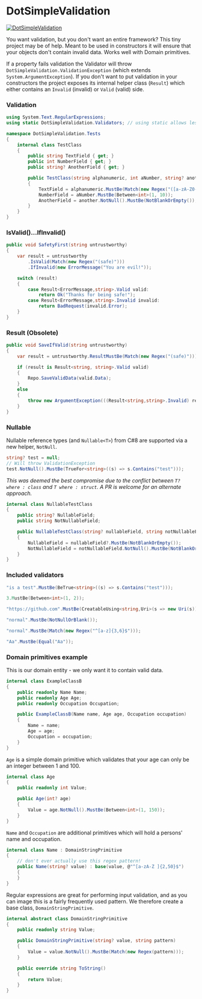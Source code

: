 # DotSimpleValidation

[![DotSimpleValidation](https://img.shields.io/nuget/v/DotSimpleValidation )](https://www.nuget.org/packages/DotSimpleValidation/)

You want validation, but you don't want an entire framework? This tiny project may be of help.
Meant to be used in constructors it will ensure that your objects don't contain invalid data. 
Works well with Domain primitives.

If a property fails validation the Validator will throw `DotSimpleValidation.ValidationException` (which extends `System.ArgumentException`). If you don't want to put validation in your constructors the project exposes its internal helper class (`Result`) which either contains an `Invalid` (invalid) or `Valid` (valid) side. 

### Validation

```C#
using System.Text.RegularExpressions;
using static DotSimpleValidation.Validators; // using static allows less verbose usage

namespace DotSimpleValidation.Tests
{
    internal class TestClass
    {
        public string TextField { get; }
        public int NumberField { get; }
        public string? AnotherField { get; }

        public TestClass(string alphanumeric, int aNumber, string? another)
        {
            TextField = alphanumeric.MustBe(Match(new Regex("([a-zA-Z0-9])")));
            NumberField = aNumber.MustBe(Between<int>(1, 10));
            AnotherField = another.NotNull().MustBe(NotBlankOrEmpty());
        }
    }
}
```

### IsValid()...IfInvalid()

```C#
public void SafetyFirst(string untrustworthy)
{
    var result = untrustworthy
        .IsValid(Match(new Regex("(safe)")))
        .IfInvalid(new ErrorMessage("You are evil!"));

    switch (result)
    {
        case Result<ErrorMessage,string>.Valid valid:
            return Ok("Thanks for being safe!");
        case Result<ErrorMessage,string>.Invalid invalid:
            return BadRequest(invalid.Error);
    }
}
```

### Result (Obsolete)

```C#
public void SaveIfValid(string untrustworthy)
{
    var result = untrustworthy.ResultMustBe(Match(new Regex("(safe)")));

    if (result is Result<string, string>.Valid valid)
    {
        Repo.SaveValidData(valid.Data);
    }
    else
    {
        throw new ArgumentException(((Result<string,string>.Invalid) result).Error);    
    } 
}
```

### Nullable

Nullable reference types (and `Nullable<T>`) from C#8 are supported via a new helper, `NotNull`. 

```C#
string? test = null;
// Will throw ValidationException
test.NotNull().MustBe(TrueFor<string>((s) => s.Contains("test"))); 
```

*This was deemed the best compromise due to the conflict between `T? where : class` and `T where : struct`. A PR is welcome for an alternate approach.* 

```C#
internal class NullableTestClass
{
    public string? NullableField;
    public string NotNullableField;

    public NullableTestClass(string? nullableField, string notNullableField)
    {
        NullableField = nullableField?.MustBe(NotBlankOrEmpty());
        NotNullableField = notNullableField.NotNull().MustBe(NotBlankOrEmpty());
    }
}
```


### Included validators

```C#
"is a test".MustBe(BeTrue<string>((s) => s.Contains("test")));
```

```C#
3.MustBe(Between<int>(1, 2));
```

```C#
"https://github.com".MustBe(CreatableUsing<string,Uri>(s => new Uri(s)));
```

```C#
"normal".MustBe(NotNullOrBlank());
```

```C#
"normal".MustBe(Match(new Regex("^[a-z]{3,6}$")));
```

```C#
"Aa".MustBe(Equal("Aa"));
```

### Domain primitives example

This is our domain entity - we only want it to contain valid data.

```C#
internal class ExampleClassB
{
    public readonly Name Name;
    public readonly Age Age;
    public readonly Occupation Occupation;

    public ExampleClassB(Name name, Age age, Occupation occupation)
    {
        Name = name;
        Age = age;
        Occupation = occupation;
    }
}
```

`Age` is a simple domain primitive which validates that your age can only be an integer between 1 and 100.

```C#
internal class Age
{
    public readonly int Value;

    public Age(int? age)
    {
        Value = age.NotNull().MustBe(Between<int>(1, 150));
    }
}
```
`Name` and `Occupation` are additional primitives which will hold a persons' name and occupation.  

```C#
internal class Name : DomainStringPrimitive
{
    // don't ever actually use this regex pattern!
    public Name(string? value) : base(value, @"^[a-zA-Z ]{2,50}$") 
    {
    }
}
```
Regular expressions are great for performing input validation, and as you can image this is a fairly frequently used pattern. We therefore create a base class, `DomainStringPrimitive`.

```C#
internal abstract class DomainStringPrimitive
{
    public readonly string Value;

    public DomainStringPrimitive(string? value, string pattern)
    {
        Value = value.NotNull().MustBe(Match(new Regex(pattern)));
    }

    public override string ToString()
    {
        return Value;
    }
}
```